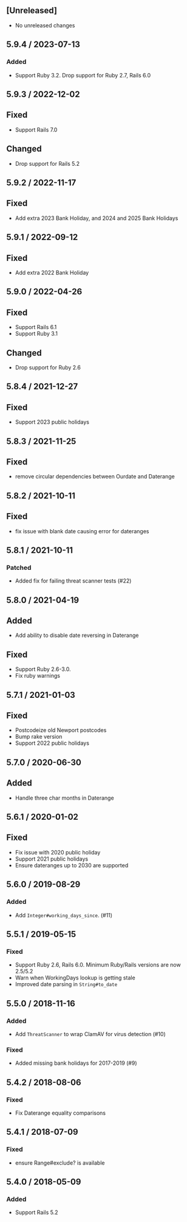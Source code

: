 ## [Unreleased]
* No unreleased changes

## 5.9.4 / 2023-07-13
### Added
* Support Ruby 3.2. Drop support for Ruby 2.7, Rails 6.0

## 5.9.3 / 2022-12-02
## Fixed
* Support Rails 7.0

## Changed
* Drop support for Rails 5.2

## 5.9.2 / 2022-11-17
## Fixed
* Add extra 2023 Bank Holiday, and 2024 and 2025 Bank Holidays

## 5.9.1 / 2022-09-12
## Fixed
* Add extra 2022 Bank Holiday

## 5.9.0 / 2022-04-26
## Fixed
* Support Rails 6.1
* Support Ruby 3.1

## Changed
* Drop support for Ruby 2.6

## 5.8.4 / 2021-12-27
## Fixed
* Support 2023 public holidays

## 5.8.3 / 2021-11-25
## Fixed
* remove circular dependencies between Ourdate and Daterange

## 5.8.2 / 2021-10-11
## Fixed
* fix issue with blank date causing error for dateranges

## 5.8.1 / 2021-10-11
### Patched
* Added fix for failing threat scanner tests (#22)

## 5.8.0 / 2021-04-19
## Added
* Add ability to disable date reversing in Daterange

## Fixed
* Support Ruby 2.6-3.0.
* Fix ruby warnings

## 5.7.1 / 2021-01-03
## Fixed
* Postcodeize old Newport postcodes
* Bump rake version
* Support 2022 public holidays

## 5.7.0 / 2020-06-30
## Added
* Handle three char months in Daterange

## 5.6.1 / 2020-01-02
## Fixed
* Fix issue with 2020 public holiday
* Support 2021 public holidays
* Ensure dateranges up to 2030 are supported

## 5.6.0 / 2019-08-29
### Added
* Add `Integer#working_days_since`. (#11)

## 5.5.1 / 2019-05-15
### Fixed
* Support Ruby 2.6, Rails 6.0. Minimum Ruby/Rails versions are now 2.5/5.2
* Warn when WorkingDays lookup is getting stale
* Improved date parsing in `String#to_date`

## 5.5.0 / 2018-11-16
### Added
* Add `ThreatScanner` to wrap ClamAV for virus detection (#10)

### Fixed
* Added missing bank holidays for 2017-2019 (#9)

## 5.4.2 / 2018-08-06
### Fixed
* Fix Daterange equality comparisons

## 5.4.1 / 2018-07-09
### Fixed
* ensure Range#exclude? is available

## 5.4.0 / 2018-05-09
### Added
* Support Rails 5.2
